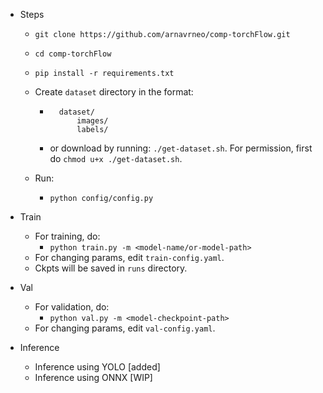 - Steps

    - `git clone https://github.com/arnavrneo/comp-torchFlow.git`
    - `cd comp-torchFlow`

    - `pip install -r requirements.txt`

    - Create `dataset` directory in the format:
        - ```
            dataset/
                images/
                labels/
          ```
        - or download by running:
            `./get-dataset.sh`.
            For permission, first do `chmod u+x ./get-dataset.sh`.

    - Run:
        - `python config/config.py`

- Train
    - For training, do:
        - `python train.py -m <model-name/or-model-path>`
    - For changing params, edit `train-config.yaml`.
    - Ckpts will be saved in `runs` directory.

- Val
    - For validation, do:
        - `python val.py -m <model-checkpoint-path>`
    - For changing params, edit `val-config.yaml`.

- Inference
    - Inference using YOLO [added]
    - Inference using ONNX [WIP]
